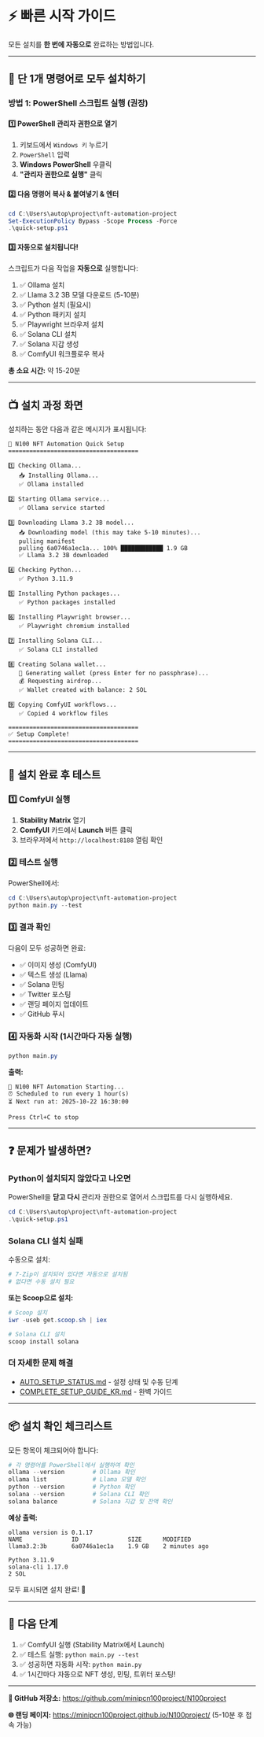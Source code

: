 # ⚡ 빠른 시작 가이드

모든 설치를 **한 번에 자동으로** 완료하는 방법입니다.

---

## 🚀 단 1개 명령어로 모두 설치하기

### 방법 1: PowerShell 스크립트 실행 (권장)

#### 1️⃣ PowerShell 관리자 권한으로 열기

1. 키보드에서 `Windows 키` 누르기
2. `PowerShell` 입력
3. **Windows PowerShell** 우클릭
4. **"관리자 권한으로 실행"** 클릭

#### 2️⃣ 다음 명령어 복사 & 붙여넣기 & 엔터

```powershell
cd C:\Users\autop\project\nft-automation-project
Set-ExecutionPolicy Bypass -Scope Process -Force
.\quick-setup.ps1
```

#### 3️⃣ 자동으로 설치됩니다!

스크립트가 다음 작업을 **자동으로** 실행합니다:

1. ✅ Ollama 설치
2. ✅ Llama 3.2 3B 모델 다운로드 (5-10분)
3. ✅ Python 설치 (필요시)
4. ✅ Python 패키지 설치
5. ✅ Playwright 브라우저 설치
6. ✅ Solana CLI 설치
7. ✅ Solana 지갑 생성
8. ✅ ComfyUI 워크플로우 복사

**총 소요 시간:** 약 15-20분

---

## 📺 설치 과정 화면

설치하는 동안 다음과 같은 메시지가 표시됩니다:

```
🚀 N100 NFT Automation Quick Setup
=====================================

1️⃣ Checking Ollama...
   📥 Installing Ollama...
   ✅ Ollama installed

2️⃣ Starting Ollama service...
   ✅ Ollama service started

3️⃣ Downloading Llama 3.2 3B model...
   📥 Downloading model (this may take 5-10 minutes)...
   pulling manifest
   pulling 6a0746a1ec1a... 100% ████████████ 1.9 GB
   ✅ Llama 3.2 3B downloaded

4️⃣ Checking Python...
   ✅ Python 3.11.9

5️⃣ Installing Python packages...
   ✅ Python packages installed

6️⃣ Installing Playwright browser...
   ✅ Playwright chromium installed

7️⃣ Installing Solana CLI...
   ✅ Solana CLI installed

8️⃣ Creating Solana wallet...
   🔑 Generating wallet (press Enter for no passphrase)...
   💰 Requesting airdrop...
   ✅ Wallet created with balance: 2 SOL

9️⃣ Copying ComfyUI workflows...
   ✅ Copied 4 workflow files

=====================================
✅ Setup Complete!
=====================================
```

---

## 🧪 설치 완료 후 테스트

### 1️⃣ ComfyUI 실행

1. **Stability Matrix** 열기
2. **ComfyUI** 카드에서 **Launch** 버튼 클릭
3. 브라우저에서 `http://localhost:8188` 열림 확인

### 2️⃣ 테스트 실행

PowerShell에서:

```powershell
cd C:\Users\autop\project\nft-automation-project
python main.py --test
```

### 3️⃣ 결과 확인

다음이 모두 성공하면 완료:

- ✅ 이미지 생성 (ComfyUI)
- ✅ 텍스트 생성 (Llama)
- ✅ Solana 민팅
- ✅ Twitter 포스팅
- ✅ 랜딩 페이지 업데이트
- ✅ GitHub 푸시

### 4️⃣ 자동화 시작 (1시간마다 자동 실행)

```powershell
python main.py
```

**출력:**
```
🚀 N100 NFT Automation Starting...
⏰ Scheduled to run every 1 hour(s)
⏳ Next run at: 2025-10-22 16:30:00

Press Ctrl+C to stop
```

---

## ❓ 문제가 발생하면?

### Python이 설치되지 않았다고 나오면

PowerShell을 **닫고 다시** 관리자 권한으로 열어서 스크립트를 다시 실행하세요.

```powershell
cd C:\Users\autop\project\nft-automation-project
.\quick-setup.ps1
```

### Solana CLI 설치 실패

수동으로 설치:

```powershell
# 7-Zip이 설치되어 있다면 자동으로 설치됨
# 없다면 수동 설치 필요
```

**또는 Scoop으로 설치:**

```powershell
# Scoop 설치
iwr -useb get.scoop.sh | iex

# Solana CLI 설치
scoop install solana
```

### 더 자세한 문제 해결

- [AUTO_SETUP_STATUS.md](./AUTO_SETUP_STATUS.md) - 설정 상태 및 수동 단계
- [COMPLETE_SETUP_GUIDE_KR.md](./COMPLETE_SETUP_GUIDE_KR.md) - 완벽 가이드

---

## 📦 설치 확인 체크리스트

모든 항목이 체크되어야 합니다:

```powershell
# 각 명령어를 PowerShell에서 실행하여 확인
ollama --version        # Ollama 확인
ollama list             # Llama 모델 확인
python --version        # Python 확인
solana --version        # Solana CLI 확인
solana balance          # Solana 지갑 및 잔액 확인
```

**예상 출력:**
```
ollama version is 0.1.17
NAME              ID              SIZE      MODIFIED
llama3.2:3b       6a0746a1ec1a    1.9 GB    2 minutes ago

Python 3.11.9
solana-cli 1.17.0
2 SOL
```

모두 표시되면 설치 완료! 🎉

---

## 🎯 다음 단계

1. ✅ ComfyUI 실행 (Stability Matrix에서 Launch)
2. ✅ 테스트 실행: `python main.py --test`
3. ✅ 성공하면 자동화 시작: `python main.py`
4. ✅ 1시간마다 자동으로 NFT 생성, 민팅, 트위터 포스팅!

---

**🔗 GitHub 저장소:** https://github.com/minipcn100project/N100project

**🌐 랜딩 페이지:** https://minipcn100project.github.io/N100project/ (5-10분 후 접속 가능)
